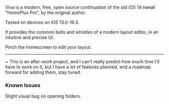Viva is a modern, free, open source continuation of the old iOS 14 tweak "HomePlus Pro", by the original author.

Tested on devices on iOS 13.0-16.3.

It provides the common bells and whistles of a modern layout editor, in an intuitive and precise UI.

Pinch the homescreen to edit your layout.

---

~ This is an after-work project, and I can't really predict how much time I'll have to work on it, but I have a lot of features planned, and a roadmap forward for adding them, stay tuned. 

### Known Issues

Slight visual bug on opening folders.